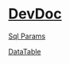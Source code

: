# [DevDoc](https://dannisword.github.io/DevDoc/Doc/index.html)
[Sql Params](https://dannisword.github.io/DevDoc/ZH.NetCore/api/ZH.NetCore.DataBase.Sql.Params.html)

[DataTable](https://dannisword.github.io/DevDoc/ZH.NetCore/api/ZH.NetCore.Extensions.DataTableExtension.html)
